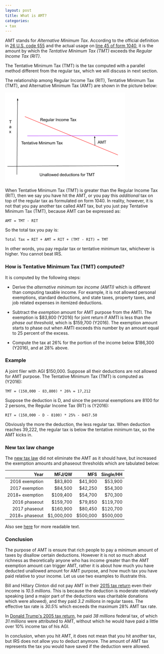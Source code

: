 ```yaml
---
layout: post
title: What is AMT?
categories:
- tax
---
```


AMT stands for _Alternative Minimum Tax_. According to the official definition in [26 U.S. code §55](https://www.law.cornell.edu/uscode/text/26/55) and the actual usage on [line 45 of form 1040](https://www.irs.gov/pub/irs-pdf/f1040.pdf), it is the amount by which the _Tentative Minimum Tax (TMT)_ exceeds the _Regular Income Tax (RIT)_.

The Tentative Minimum Tax (TMT) is the tax computed with a parallel method different from the regular tax, which we will discuss in next section.

The relationship among Regular Income Tax (RIT), Tentative Minimum Tax (TMT), and Alternative Minimum Tax (AMT) are shown in the picture below:

<img src="/assets/images/20180101-amt.png">

When Tentative Minimum Tax (TMT) is greater than the Regular Income Tax (RIT), then we say you have hit the AMT, or you pay this _additional_ tax on top of the regular tax as formulated on form 1040. In reality, however, it is not that you pay another tax called AMT tax, but you just pay Tentative Minimum Tax (TMT), because AMT can be expressed as:

```
AMT = TMT - RIT
```

So the total tax you pay is:

```
Total Tax = RIT + AMT = RIT + (TMT - RIT) = TMT
```

In other words, you pay regular tax or tentative minimum tax, whichever is higher. You cannot beat IRS.

### How is Tentative Minimum Tax (TMT) computed? 

It is computed by the following steps:

- Derive the _alternative minimum tax income (AMTI)_ which is different than computing taxable income. For example, it is not allowed personal exemptions, standard deductions, and state taxes, property taxes, and job related expenses in itemized deductions.

- Subtract the _exemption_ amount for AMT purpose from the AMTI. The exemption is $83,800 (Y2016) for joint return if AMTI is less than the _phase out threshold_, which is $159,700 (Y2016). The exemption amount starts to phase out when AMTI exceeds this number by an amount equal to 25 percent of the excess. 

- Compute the tax at 26% for the portion of the income below $186,300 (Y2016), and at 28% above.

### Example

A joint filer with AGI $150,000. Suppose all their deductions are not allowed for AMT purpose. The Tentative Minimum Tax (TMT) is computed as (Y2016):

```
TMT = (150,000 - 83,800) * 26% = 17,212
```

Suppose the deduction is D, and since the personal exemptions are 8100 for 2 persons, the Regular Income Tax (RIT) is (Y2016):

```
RIT = (150,000 - D - 8100) * 25% - 8457.50
```

Obviously the more the deduction, the less regular tax. When deduction reaches 39,222, the regular tax is below the tentative minimum tax, so the AMT kicks in. 

### New tax law change

The [new tax law](https://www.congress.gov/bill/115th-congress/house-bill/1/text) did not eliminate the AMT as it should have, but increased the exemption amounts and phaseout thresholds which are tabulated below:

| Year | MFJ/QW | MFS | Single/HH |
| ---: | ---: | ---: | ---: |
| 2016 exemption | $83,800 | $41,900 | $53,900 |
| 2017 exemption | $84,500 | $42,250 | $54,300 |
| 2018+ exemption | $109,400 | $54,700 | $70,300 |
| 2016 phaseout | $159,700 | $79,850 | $119,700 |
| 2017 phaseout | $160,900 | $80,450 | $120,700 |
| 2018+ phaseout | $1,000,000 | $500,000 | $500,000 |

Also see [here](http://docs.house.gov/billsthisweek/20171218/CRPT-115HRPT-466.pdf) for more readable text.

### Conclusion

The purpose of AMT is ensure that rich people to pay a minimum amount of taxes by disallow certain deductions. However it is not so much about richness as theoretically anyone who has income greater than the AMT exemption amount can trigger AMT, rather it is about how much you have deducted unallowed amount for AMT purpose, and how much tax you have paid relative to your income. Let us use two examples to illustrate this.

Bill and Hillary Clinton did not pay AMT in their [2015 tax return](http://www.taxhistory.org/thp/presreturns.nsf/Returns/FCA79776EFA029088525800D005A016C/$file/HR_Clinton_2015.pdf) even their income is _10.5 millions_. This is because the deduction is moderate relatively speaking (and a major part of the deductions was charitable donations which were allowed), and they paid _3.2 millions_ in regular taxes. The effective tax rate is _30.5%_ which exceeds the maximum 28% AMT tax rate.

In [Donald Trump's 2005 tax return](http://www.taxhistory.org/thp/presreturns.nsf/Returns/6ECD0CC206C03A7F852580E90049B2B1/$file/trump2005tax.pdf), he paid _38 millions_ federal tax, of which _31 millions_ were attributed to AMT, without which he would have paid a little over 10% income tax of his AGI.

In conclusion, when you hit AMT, it does not mean that you hit another tax, but IRS does not allow you to deduct anymore. The amount of AMT tax represents the tax you would have saved if the deduction were allowed.
